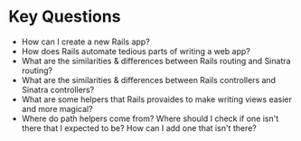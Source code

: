 # Key Questions
* How can I create a new Rails app?
* How does Rails automate tedious parts of writing a web app?
* What are the similarities & differences between Rails routing and Sinatra routing?
* What are the similarities & differences between Rails controllers and Sinatra controllers?
* What are some helpers that Rails provaides to make writing views easier and more magical?
* Where do path helpers come from? Where should I check if one isn't there that I expected to be? How can I add one that isn't there?
 